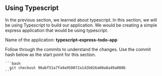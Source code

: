 ## Using Typescript

In the previous section, we learned about typescript. In this section, we will be using Typescript to build our application.
We would be creating a simple express application that would be using typescript.

Name of the application: **typescript-express-todo-app**

Follow through the commits to understand the changes. Use the commit hash below as the start point for this section.

    ```bash
      git checkout 96abf51a7fa9a950072a1d2b026a00a8a49a008b
    ```
